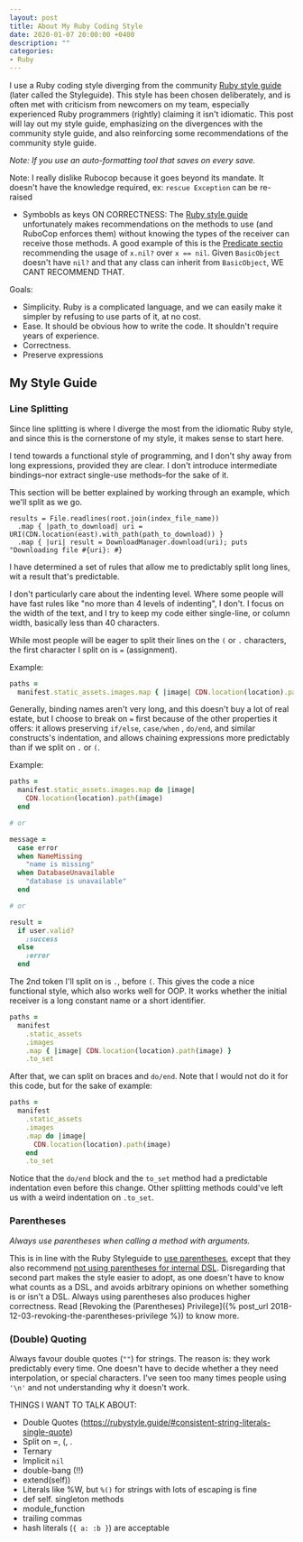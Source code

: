 ```yaml
---
layout: post
title: About My Ruby Coding Style
date: 2020-01-07 20:00:00 +0400
description: ""
categories:
- Ruby
---
```


I use a Ruby coding style diverging from the community [Ruby style guide](https://rubystyle.guide/) (later called the Styleguide). This style has been chosen deliberately, and is often met with criticism from newcomers on my team, especially experienced Ruby programmers (rightly) claiming it isn't idiomatic. This post will lay out my style guide, emphasizing on the divergences with the community style guide, and also reinforcing some recommendations of the community style guide.

_Note: If you use an auto-formatting tool that saves on every save._

Note: I really dislike Rubocop because it goes beyond its mandate. It doesn't have the knowledge required, ex: `rescue Exception` can be re-raised
- Symbobls as keys
ON CORRECTNESS:
The [Ruby style guide](https://rubystyle.guide/) unfortunately makes recommendations on the methods to use (and RuboCop enforces them) without knowing the types of the receiver can receive those methods. A good example of this is the [Predicate sectio](https://rubystyle.guide/#predicate-methods) recommending the usage of `x.nil?` over `x == nil`. Given `BasicObject` doesn't have `nil?` and that any class can inherit from `BasicObject`, WE CANT RECOMMEND THAT.


Goals:
- Simplicity. Ruby is a complicated language, and we can easily make it simpler by refusing to use parts of it, at no cost. 
- Ease. It should be obvious how to write the code. It shouldn't require years of experience.
- Correctness. 
- Preserve expressions

## My Style Guide

### Line Splitting

Since line splitting is where I diverge the most from the idiomatic Ruby style, and since this is the cornerstone of my style, it makes sense to start here. 

I tend towards a functional style of programming, and I don't shy away from long expressions, provided they are clear. I don't introduce intermediate bindings–nor extract single-use methods–for the sake of it. 

This section will be better explained by working through an example, which we'll split as we go.

```
results = File.readlines(root.join(index_file_name))
  .map { |path_to_download| uri = URI(CDN.location(east).with_path(path_to_download)) }
  .map { |uri| result = DownloadManager.download(uri); puts "Downloading file #{uri}: #}

```

I have determined a set of rules that allow me to predictably split long lines, wit a result that's predictable.

I don't particularly care about the indenting level. Where some people will have fast rules like "no more than 4 levels of indenting", I don't. I focus on the width of the text, and I try to keep my code either single-line, or column width, basically less than 40 characters. 

While most people will be eager to split their lines on the `(` or `.` characters, the first character I split on is `=` (assignment). 

Example:

```ruby
paths = 
  manifest.static_assets.images.map { |image| CDN.location(location).path(image) }.to_set
```

Generally, binding names aren't very long, and this doesn't buy a lot of real estate, but I choose to break on `=` first because of the other properties it offers: it allows preserving `if/else`, `case/when` , `do/end`, and similar constructs's indentation, and allows chaining expressions more predictably than if we split on `.` or `(`.

Example:

```ruby
paths = 
  manifest.static_assets.images.map do |image|
    CDN.location(location).path(image)
  end

# or

message = 
  case error
  when NameMissing
    "name is missing"
  when DatabaseUnavailable
    "database is unavailable"
  end

# or

result = 
  if user.valid?
    :success
  else
    :error 
  end
```

The 2nd token I'll split on is `.`, before `(`. This gives the code a nice functional style, which also works well for OOP. It works whether the initial receiver is a long constant name or a short identifier. 

```ruby
paths = 
  manifest
    .static_assets
    .images
    .map { |image| CDN.location(location).path(image) }
    .to_set
```

After that, we can split on braces and `do/end`. Note that I would not do it for this code, but for the sake of example:

```ruby
paths = 
  manifest
    .static_assets
    .images
    .map do |image| 
      CDN.location(location).path(image)
    end
    .to_set
```

Notice that the `do/end` block and the `to_set` method had a predictable indentation even before this change. Other splitting methods could've left us with a weird indentation on `.to_set`. 

### Parentheses

*Always use parentheses when calling a method with arguments.*

This is in line with the Ruby Styleguide to [use parentheses](https://rubystyle.guide/#method-invocation-parens), except that they also recommend [not using parentheses for internal DSL](https://rubystyle.guide/#method-invocation-parens-internal-dsl). Disregarding that second part makes the style easier to adopt, as one doesn't have to know what counts as a DSL, and avoids arbitrary opinions on whether something is or isn't a DSL. Always using parentheses also produces higher correctness. Read [Revoking the (Parentheses) Privilege]({% post_url 2018-12-03-revoking-the-parentheses-privilege %}) to know more.

### (Double) Quoting

Always favour double quotes (`""`) for strings. The reason is: they work predictably every time. One doesn't have to decide whether a they need interpolation, or special characters. I've seen too many times people using `'\n'` and not understanding why it doesn't work. 


THINGS I WANT TO TALK ABOUT:
- Double Quotes (https://rubystyle.guide/#consistent-string-literals-single-quote)
- Split on =, (, .
- Ternary
- Implicit `nil`
- double-bang (!!)
- extend(self))
- Literals like %W, but `%()` for strings with lots of escaping is fine
- def self. singleton methods
- module_function
- trailing commas
- hash literals (`{ a: :b }`) are acceptable


